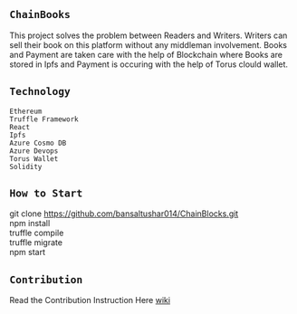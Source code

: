 

## `ChainBooks`

This project solves the problem between Readers and Writers. Writers can sell their book on this platform without any middleman involvement. Books and Payment are taken care with the help of Blockchain where Books are stored in Ipfs and Payment is occuring with the help of Torus clould wallet.

## `Technology`

    Ethereum 
    Truffle Framework 
    React 
    Ipfs 
    Azure Cosmo DB 
    Azure Devops 
    Torus Wallet 
    Solidity 


## `How to Start`

git clone https://github.com/bansaltushar014/ChainBlocks.git <br>
npm install <br>
truffle compile <br>
truffle migrate <br>
npm start <br>

## `Contribution`

Read the Contribution Instruction Here
[wiki](https://github.com/bansaltushar014/ChainBooks/wiki/Home/)


